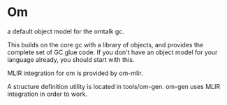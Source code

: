 # Om

a default object model for the omtalk gc.

This builds on the core gc with a library of objects, and provides the complete set of GC glue code. If you don't have
an object model for your language already, you should start with this.

MLIR integration for om is provided by om-mlir.

A structure definition utility is located in tools/om-gen. om-gen uses MLIR integration in order to work.
